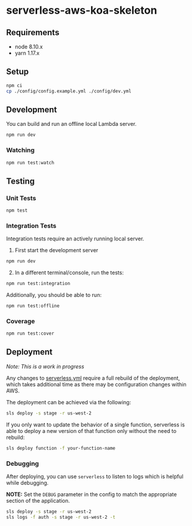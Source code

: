 # serverless-aws-koa-skeleton

## Requirements

- node 8.10.x
- yarn 1.17.x

## Setup

```bash
npm ci
cp ./config/config.example.yml ./config/dev.yml
```

## Development

You can build and run an offline local Lambda server.

```bash
npm run dev
```

### Watching

```bash
npm run test:watch
```

## Testing

### Unit Tests

```bash
npm test
```

### Integration Tests

Integration tests require an actively running local server.

1. First start the development server

```bash
npm run dev
```

2. In a different terminal/console, run the tests:

```bash
npm run test:integration
```

Additionally, you should be able to run:

```bash
npm run test:offline
```

### Coverage

```bash
npm run test:cover
```

## Deployment

_Note: This is a work in progress_

Any changes to [serverless.yml](serverless.yml) require a full rebuild of the deployment, which takes additional time as there may be configuration changes within AWS.

The deployment can be achieved via the following:

```bash
sls deploy -s stage -r us-west-2
```

If you only want to update the behavior of a single function, serverless is able to deploy a new version of that function only without the need to rebuild:

```bash
sls deploy function -f your-function-name
```

### Debugging

After deploying, you can use `serverless` to listen to logs which is helpful while debugging.

**NOTE:** Set the `DEBUG` parameter in the config to match the appropriate section of the application.

```bash
sls deploy -s stage -r us-west-2
sls logs -f auth -s stage -r us-west-2 -t
```
